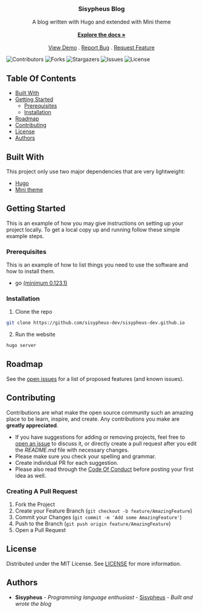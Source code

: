 <br/>
<p align="center">
  <h3 align="center">Sisypheus Blog</h3>

  <p align="center">
    A blog written with Hugo and extended with Mini theme
    <br/>
    <br/>
    <a href="https://gohugo.io/documentation/"><strong>Explore the docs »</strong></a>
    <br/>
    <br/>
    <a href="sisypheus.dev">View Demo</a>
    .
    <a href="https://github.com/sisypheus-dev/sisypheus-dev.github.io/issues">Report Bug</a>
    .
    <a href="https://github.com/sisypheus-dev/sisypheus-dev.github.io/issues">Request Feature</a>
  </p>
</p>

![Contributors](https://img.shields.io/github/contributors/sisypheus-dev/sisypheus-dev.github.io?color=dark-green) ![Forks](https://img.shields.io/github/forks/sisypheus-dev/sisypheus-dev.github.io?style=social) ![Stargazers](https://img.shields.io/github/stars/sisypheus-dev/sisypheus-dev.github.io?style=social) ![Issues](https://img.shields.io/github/issues/sisypheus-dev/sisypheus-dev.github.io) ![License](https://img.shields.io/github/license/sisypheus-dev/sisypheus-dev.github.io)

## Table Of Contents

* [Built With](#built-with)
* [Getting Started](#getting-started)
  * [Prerequisites](#prerequisites)
  * [Installation](#installation)
* [Roadmap](#roadmap)
* [Contributing](#contributing)
* [License](#license)
* [Authors](#authors)

## Built With

This project only use two major dependencies that are very lightweight:

* [Hugo](https://gohugo.io/)
* [Mini theme](https://themes.gohugo.io/themes/hugo-theme-cactus-plus/)

## Getting Started

This is an example of how you may give instructions on setting up your project locally.
To get a local copy up and running follow these simple example steps.

### Prerequisites

This is an example of how to list things you need to use the software and how to install them.

* go [(minimum 0.123.1)](https://gohugo.io/installation/)

### Installation

1. Clone the repo

```sh
git clone https://github.com/sisypheus-dev/sisypheus-dev.github.io
```

2. Run the website

```sh
hugo server
```


## Roadmap

See the [open issues](https://github.com/sisypheus-dev/sisypheus-dev.github.io/issues) for a list of proposed features (and known issues).

## Contributing

Contributions are what make the open source community such an amazing place to be learn, inspire, and create. Any contributions you make are **greatly appreciated**.
* If you have suggestions for adding or removing projects, feel free to [open an issue](https://github.com/sisypheus-dev/sisypheus-dev.github.io/issues/new) to discuss it, or directly create a pull request after you edit the *README.md* file with necessary changes.
* Please make sure you check your spelling and grammar.
* Create individual PR for each suggestion.
* Please also read through the [Code Of Conduct](https://github.com/sisypheus-dev/sisypheus-dev.github.io/blob/main/CODE_OF_CONDUCT.md) before posting your first idea as well.

### Creating A Pull Request

1. Fork the Project
2. Create your Feature Branch (`git checkout -b feature/AmazingFeature`)
3. Commit your Changes (`git commit -m 'Add some AmazingFeature'`)
4. Push to the Branch (`git push origin feature/AmazingFeature`)
5. Open a Pull Request

## License

Distributed under the MIT License. See [LICENSE](https://github.com/sisypheus-dev/sisypheus-dev.github.io/blob/main/LICENSE) for more information.

## Authors

* **Sisypheus** - *Programming language enthusiast* - [Sisypheus](https://github.com/sisypheus/) - *Built and wrote the blog*
